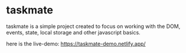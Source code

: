 # taskmate

taskmate is a simple project created to focus on working with the DOM, events, state, local storage and other javascript basics.

here is the live-demo: https://taskmate-demo.netlify.app/
